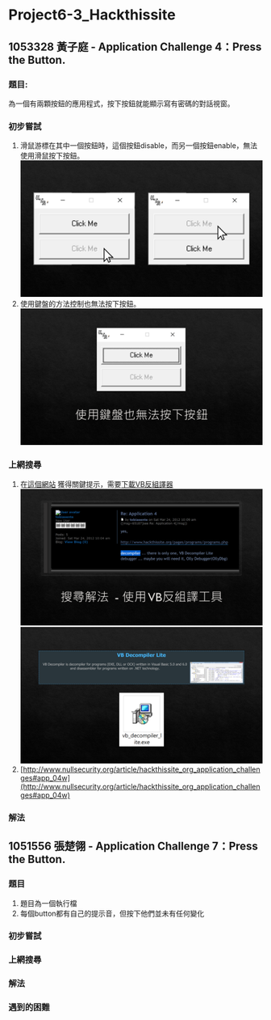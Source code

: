 # Project6-3_Hackthissite


## 1053328 黃子庭 - Application Challenge 4：Press the Button.
### 題目:
為一個有兩顆按鈕的應用程式，按下按鈕就能顯示寫有密碼的對話視窗。
### 初步嘗試
1. 滑鼠游標在其中一個按鈕時，這個按鈕disable，而另一個按鈕enable，無法使用滑鼠按下按鈕。
![](app_challenge4/投影片2.PNG)
2. 使用鍵盤的方法控制也無法按下按鈕。
![](app_challenge4/投影片3.PNG)
### 上網搜尋
1. 在[這個網站](https://www.hackthissite.org/forums/viewtopic.php?f=16&t=5955)
獲得關鍵提示，需要[下載VB反組譯器](http://www.hackthissite.org/pages/programs/programs.php)
![](app_challenge4/投影片4.PNG)
![](app_challenge4/投影片5.PNG)
2. [http://www.nullsecurity.org/article/hackthissite_org_application_challenges#app_04w](http://www.nullsecurity.org/article/hackthissite_org_application_challenges#app_04w)
### 解法

## 1051556 張楚翎 - Application Challenge 7：Press the Button.
### 題目
1. 題目為一個執行檔
2. 每個button都有自己的提示音，但按下他們並未有任何變化

### 初步嘗試

### 上網搜尋

### 解法

### 遇到的困難

